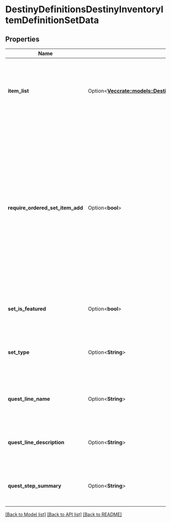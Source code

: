 # DestinyDefinitionsDestinyInventoryItemDefinitionSetData

## Properties

Name | Type | Description | Notes
------------ | ------------- | ------------- | -------------
**item_list** | Option<[**Vec<crate::models::DestinyPeriodDefinitionsPeriodDestinyItemSetBlockEntryDefinition>**](Destiny.Definitions.DestinyItemSetBlockEntryDefinition.md)> | A collection of hashes of set items, for items such as Quest Metadata items that possess this data. | [optional]
**require_ordered_set_item_add** | Option<**bool**> | If true, items in the set can only be added in increasing order, and adding an item will remove any previous item. For Quests, this is by necessity true. Only one quest step is present at a time, and previous steps are removed as you advance in the quest. | [optional]
**set_is_featured** | Option<**bool**> | If true, the UI should treat this quest as \"featured\" | [optional]
**set_type** | Option<**String**> | A string identifier we can use to attempt to identify the category of the Quest. | [optional]
**quest_line_name** | Option<**String**> | The name of the quest line that this quest step is a part of. | [optional]
**quest_line_description** | Option<**String**> | The description of the quest line that this quest step is a part of. | [optional]
**quest_step_summary** | Option<**String**> | An additional summary of this step in the quest line. | [optional]

[[Back to Model list]](../README.md#documentation-for-models) [[Back to API list]](../README.md#documentation-for-api-endpoints) [[Back to README]](../README.md)


